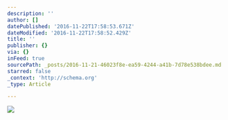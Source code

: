 ```yaml
---
description: ''
author: []
datePublished: '2016-11-22T17:58:53.671Z'
dateModified: '2016-11-22T17:58:52.429Z'
title: ''
publisher: {}
via: {}
inFeed: true
sourcePath: _posts/2016-11-21-46023f8e-ea59-4244-a41b-7d78e538bdee.md
starred: false
_context: 'http://schema.org'
_type: Article

---
```

![](https://the-grid-user-content.s3-us-west-2.amazonaws.com/475e0999-1cae-45d0-895b-73b099dd4fd0.jpg)